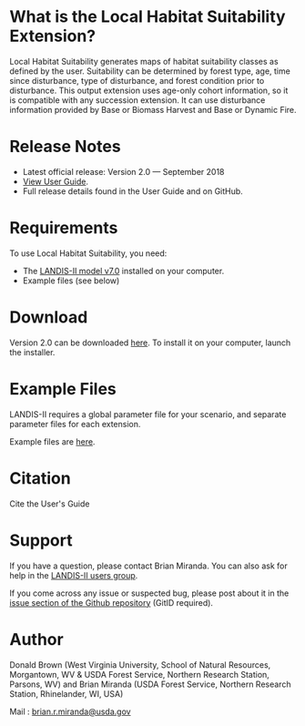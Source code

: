 # What is the Local Habitat Suitability Extension?

Local Habitat Suitability generates maps of habitat suitability classes as defined by the user.  Suitability can be determined by forest type, age, time since disturbance, type of disturbance, and forest condition prior to disturbance.  This output extension uses age-only cohort information, so it is compatible with any succession extension.  It can use disturbance information provided by Base or Biomass Harvest and Base or Dynamic Fire.

# Release Notes

- Latest official release: Version 2.0 — September 2018
- [View User Guide](https://github.com/LANDIS-II-Foundation/Extension-Local-Habitat-Suitability-Output/blob/master/docs/LANDIS-II%20Local%20Habitat%20Suitability%20Output%20v2.0%20User%20Guide.pdf).
- Full release details found in the User Guide and on GitHub.

# Requirements

To use Local Habitat Suitability, you need:

- The [LANDIS-II model v7.0](http://www.landis-ii.org/install) installed on your computer.
- Example files (see below)

# Download

Version 2.0 can be downloaded [here](https://github.com/LANDIS-II-Foundation/Extension-Local-Habitat-Suitability-Output/blob/master/deploy/installer/LANDIS-II-V7%20Local%20Habitat%20Output%202.0-setup.exe). To install it on your computer, launch the installer.

# Example Files

LANDIS-II requires a global parameter file for your scenario, and separate parameter files for each extension.

Example files are [here](https://github.com/LANDIS-II-Foundation/Extension-Local-Habitat-Suitability-Output/tree/master/deploy/examples/Local-habitat-suitability-example.zip).

# Citation

Cite the User's Guide

# Support

If you have a question, please contact Brian Miranda. 
You can also ask for help in the [LANDIS-II users group](http://www.landis-ii.org/users).

If you come across any issue or suspected bug, please post about it in the [issue section of the Github repository](https://github.com/LANDIS-II-Foundation/Extension-Local-Habitat-Suitability-Output/issues) (GitID required).

# Author

Donald Brown (West Virginia University, School of Natural Resources, Morgantown, WV & USDA Forest Service, Northern Research Station, Parsons, WV) and Brian Miranda (USDA Forest Service, Northern Research Station, Rhinelander, WI, USA)

Mail : brian.r.miranda@usda.gov
